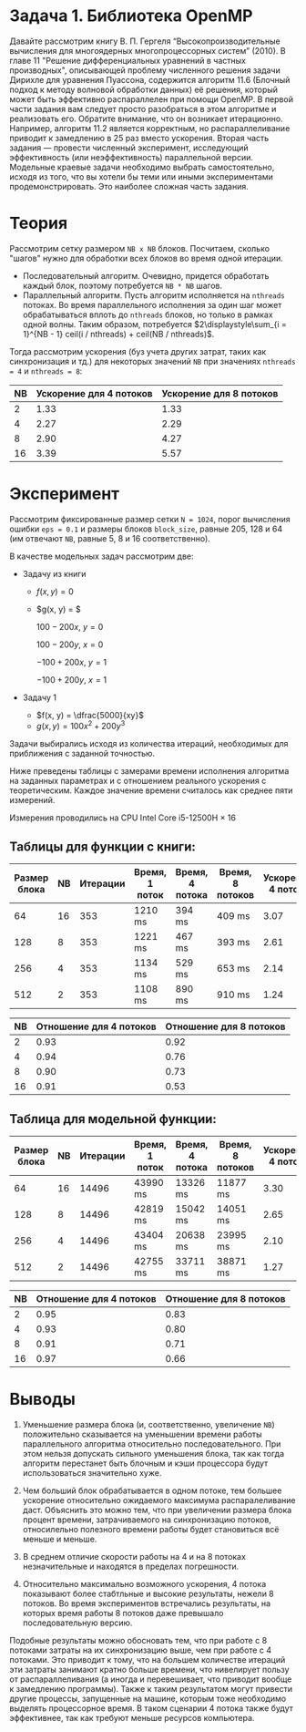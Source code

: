 # Задача 1. Библиотека OpenMP

Давайте рассмотрим книгу В. П. Гергеля “Высокопроизводительные вычисления для
многоядерных многопроцессорных систем” (2010). В главе 11 "Решение
дифференциальных уравнений в частных производных", описывающей проблему
численного решения задачи Дирихле для уравнения Пуассона, содержится алгоритм
11.6 (Блочный подход к методу волновой обработки данных) её решения, который
может быть эффективно распараллелен при помощи OpenMP.
В первой части задания вам следует просто разобраться в этом алгоритме и
реализовать его. Обратите внимание, что он возникает итерационно. Например,
алгоритм 11.2 является корректным, но распараллеливание приводит к замедлению в
25 раз вместо ускорения.
Вторая часть задания — провести численный эксперимент, исследующий
эффективность (или неэффективность) параллельной версии. Модельные краевые
задачи необходимо выбрать самостоятельно, исходя из того, что вы хотели бы теми
или иными экспериментами продемонстрировать. Это наиболее сложная часть
задания.

# Теория
Рассмотрим сетку размером `NB x NB` блоков. Посчитаем, сколько "шагов" нужно для обработки всех блоков во время одной итерации.
* Последовательный алгоритм. Очевидно, придется обработать каждый блок, поэтому потребуется `NB * NB` шагов.
* Параллельный алгоритм. Пусть алгоритм исполняется на `nthreads` потоках. Во время параллельного исполнения за один шаг может обрабатываться вплоть до `nthreads` блоков, но только в рамках одной волны. Таким образом, потребуется $2\displaystyle\sum_{i = 1}^{NB - 1} ceil(i / nthreads) + ceil(NB / nthreads)$.

Тогда рассмотрим ускорения (буз учета других затрат, таких как синхронизация и тд.) для некоторых значений `NB` при значениях `nthreads = 4` и `nthreads = 8`:

|   NB  | Ускорение для 4 потоков | Ускорение для 8 потоков |
|-------|-------------------------|-------------------------|
|   2   |       1.33              |           1.33          |
|   4   |       2.27              |           2.29          |
|   8   |       2.90              |           4.27          |
|   16  |       3.39              |           5.57          |

# Эксперимент

Рассмотрим фиксированные размер сетки `N = 1024`, порог вычисления ошибки `eps = 0.1` и размеры блоков `block_size`, равные 205, 128 и 64 (им отвечают `NB`, равные 5, 8 и 16 соответственно).

В качестве модельных задач рассмотрим две: 
* Задачу из книги
    * $f(x, y) = 0$
    * $g(x, y) = $

        $100 - 200x, ~y = 0$

        $100 - 200y, ~x = 0$

        $-100 + 200x, ~y = 1$

        $-100 + 200y, ~x = 1$

* Задачу 1
    * $f(x, y) = \dfrac{5000}{xy}$
    * $g(x, y) = 100x^2 + 200y^3$

Задачи выбирались исходя из количества итераций, необходимых для приближения с заданной точностью.

Ниже преведены таблицы с замерами времени исполнения алгоритма на заданных параметрах и с отношением реального ускорения с теоретическим. Каждое значение времени считалось как среднее пяти измерений.

Измерения проводились на CPU Intel Core i5-12500H × 16

## Таблицы для функции с книги:

|Размер блока|NB|Итерации|Время, 1 поток|Время, 4 потока|Время, 8 потоков|Ускорение, 4 потока|Ускорение, 8 потоков| 
|------------|--|--------|--------------|---------------|----------------|-------------------|--------------------|
|     64     |16|    353 |     1210 ms  |     394 ms    |    409 ms      |      3.07         |        2.96        |
|    128     | 8|    353 |     1221 ms  |     467 ms    |    393 ms      |      2.61         |        3.11        |
|    256     | 4|    353 |     1134 ms  |     529 ms    |    653 ms      |      2.14         |        1.74        |
|    512     | 2|    353 |     1108 ms  |     890 ms    |    910 ms      |      1.24         |        1.22        |

| NB | Отношение для 4 потоков | Отношение для 8 потоков |
|----|-------------------------|-------------------------|
| 2  |        0.93             |          0.92           |
| 4  |        0.94             |          0.76           |
| 8  |        0.90             |          0.73           |
| 16 |        0.91             |          0.53           |


## Таблица для модельной функции:

|Размер блока|NB|Итерации|Время, 1 поток|Время, 4 потока|Время, 8 потоков|Ускорение, 4 потока|Ускорение, 8 потоков| 
|------------|--|--------|--------------|---------------|----------------|-------------------|--------------------|
|     64     |16|   14496|  43990 ms    |    13326 ms   |  11877 ms      |      3.30         |        3.70        |
|    128     |8 |   14496|  42819 ms    |    15042 ms   |  14051 ms      |      2.65         |        3.05        |
|    256     |4 |   14496|  43404 ms    |    20638 ms   |  23995 ms      |      2.10         |        1.81        |
|    512     |2 |   14496|  42755 ms    |    33711 ms   |  38871 ms      |      1.27         |        1.10        |

| NB | Отношение для 4 потоков | Отношение для 8 потоков |
|----|-------------------------|-------------------------|
| 2  |        0.95             |        0.83             |
| 4  |        0.93             |        0.80             |
| 8  |        0.91             |        0.71             |
| 16 |        0.97             |        0.66             |

# Выводы

1. Уменьшение размера блока (и, соответственно, увеличение `NB`) положительно сказывается на уменьшении времени работы параллельного алгоритма относительно последовательного. При этом нельзя допускать сильного уменьшения блока, так как тогда алгоритм перестанет быть блочным и кэши процессора будут использоваться значительно хуже.

2. Чем больший блок обрабатывается в одном потоке, тем большее ускорение относительно ожидаемого максимума распаралеливание даст. Объяснить это можно тем, что при увеличении размера блока процент времени, затрачиваемого на синхронизацию потоков, относилельно полезного времени работы будет становиться всё меньше и меньше.

3. В среднем отличие скорости работы на 4 и на 8 потоках незначительные и находятся в пределах погрешности. 

4. Относительно максимально возможного ускорения, 4 потока показывают более стабтльные и высокие результаты, нежели 8 потоков. Во время экспериментов встречались результаты, на которых время работы 8 потоков даже превышало последовательную версию.

Подобные результаты можно обосновать тем, что при работе с 8 потоками затраты на их синхронизацию выше, чем при работе с 4 потоками. Это приводит к тому, что на большем количестве итераций эти затраты занимают кратно больше времени, что нивелирует пользу от распараллеливания (а иногда и перевешивает, что приводит вообще к замедлению программы). Также к таким результатом могут привести другие процессы, запущенные на машине, которым тоже необходимо выделять процессорное время. В таком сценарии 4 потока также будут эффективнее, так как требуют меньше ресурсов компьютера.
